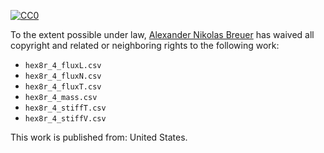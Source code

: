[![CC0](http://i.creativecommons.org/p/zero/1.0/88x31.png)](http://creativecommons.org/publicdomain/zero/1.0/)

To the extent possible under law, [Alexander Nikolas Breuer](http://dial3343.org) has waived all copyright and related or neighboring rights to the following work:

* `hex8r_4_fluxL.csv`
* `hex8r_4_fluxN.csv`
* `hex8r_4_fluxT.csv`
* `hex8r_4_mass.csv`
* `hex8r_4_stiffT.csv`
* `hex8r_4_stiffV.csv`

This work is published from: United States.

